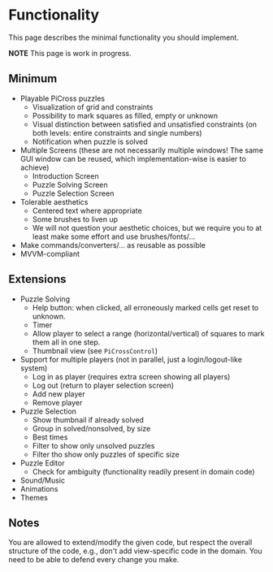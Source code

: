 # Functionality

This page describes the minimal functionality you should implement.

**NOTE** This page is work in progress.

## Minimum

* Playable PiCross puzzles
  * Visualization of grid and constraints
  * Possibility to mark squares as filled, empty or unknown
  * Visual distinction between satisfied and unsatisfied constraints (on both levels: entire constraints and single numbers)
  * Notification when puzzle is solved
* Multiple Screens (these are not necessarily multiple windows! The same GUI window can be reused, which implementation-wise is easier to achieve)
  * Introduction Screen
  * Puzzle Solving Screen
  * Puzzle Selection Screen
* Tolerable aesthetics
  * Centered text where appropriate
  * Some brushes to liven up
  * We will not question your aesthetic choices, but we require you to at least make some effort and use brushes/fonts/...
* Make commands/converters/... as reusable as possible
* MVVM-compliant

## Extensions

* Puzzle Solving
  * Help button: when clicked, all erroneously marked cells get reset to unknown.
  * Timer
  * Allow player to select a range (horizontal/vertical) of squares to mark them all in one step.
  * Thumbnail view (see `PiCrossControl`)
* Support for multiple players (not in parallel, just a login/logout-like system)
  * Log in as player (requires extra screen showing all players)
  * Log out (return to player selection screen)
  * Add new player
  * Remove player
* Puzzle Selection
  * Show thumbnail if already solved
  * Group in solved/nonsolved, by size
  * Best times
  * Filter to show only unsolved puzzles
  * Filter tho show only puzzles of specific size
* Puzzle Editor
  * Check for ambiguity (functionality readily present in domain code)
* Sound/Music
* Animations
* Themes

## Notes

You are allowed to extend/modify the given code, but
respect the overall structure of the code, e.g., don't
add view-specific code in the domain.
You need to be able to defend every change you make.
